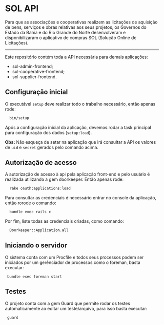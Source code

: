 # SOL API

Para que as associações e cooperativas realizem as licitações de aquisição de bens, serviços e obras relativas aos seus projetos, os Governos do Estado da Bahia e do Rio Grande do Norte desenvolveram e disponibilizaram o aplicativo de compras SOL (Solução Online de Licitações).

---

Este repositório contém toda a API necessária para demais aplicações:

- sol-admin-frontend;
- sol-cooperative-frontend;
- sol-supplier-frontend.

## Configuração inicial

O executável `setup` deve realizar todo o trabalho necessário, então apenas rode:

```bash
  bin/setup
```

Após a configuração inicial da aplicação, devemos rodar a task principal para configuração dos dados (`setup:load`).

**Obs:** Não esqueça de setar na aplicação que irá consultar a API os valores de `uid` e `secret` gerados pelo comando acima.

## Autorização de acesso

A autorização de acesso à api pela aplicação front-end e pelo usuário é realizada utilizando a gem
doorkeeper. Então apenas rode:

```bash
  rake oauth:applications:load
```

Para consultar as credenciais é necessário entrar no console da aplicação, então rorode o comando:

```bash
  bundle exec rails c
```

Por fim, liste todas as credenciais criadas, como comando:

```bash
  Doorkeeper::Application.all
```


## Iniciando o servidor

O sistema conta com um Procfile e todos seus processos podem ser iniciados por um gerênciador de processos como o foreman, basta executar:

```
 bundle exec foreman start
```

## Testes

O projeto conta com a gem Guard que permite rodar os testes automaticamente ao editar um teste/arquivo, para isso basta executar:

```bash
 guard
```
